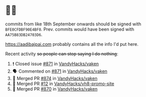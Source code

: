 # 👋🏻
<!--
**aadibajpai/aadibajpai** is a ✨ _special_ ✨ repository because its `README.md` (this file) appears on your GitHub profile.
-->
commits from like 18th September onwards should be signed with `BFE0CFDBF90E4BF0`. Prev. commits would have been signed with `AA75B83DB24703D6`.

https://aadibajpai.com probably contains all the info I'd put here.

Recent activity ~~so people can stop saying I do nothing~~:
<!--START_SECTION:activity-->
1. ❗️ Closed issue [#871](https://github.com/VandyHacks/vaken/issues/871) in [VandyHacks/vaken](https://github.com/VandyHacks/vaken)
2. 🗣 Commented on [#871](https://github.com/VandyHacks/vaken/issues/871) in [VandyHacks/vaken](https://github.com/VandyHacks/vaken)
3. 🎉 Merged PR [#874](https://github.com/VandyHacks/vaken/pull/874) in [VandyHacks/vaken](https://github.com/VandyHacks/vaken)
4. 🎉 Merged PR [#12](https://github.com/VandyHacks/vh8-promo-site/pull/12) in [VandyHacks/vh8-promo-site](https://github.com/VandyHacks/vh8-promo-site)
5. 🎉 Merged PR [#870](https://github.com/VandyHacks/vaken/pull/870) in [VandyHacks/vaken](https://github.com/VandyHacks/vaken)
<!--END_SECTION:activity-->
